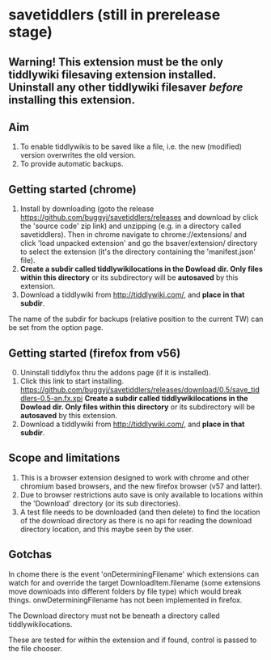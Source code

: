 # savetiddlers (still in prerelease stage)

## Warning! This extension must be the only tiddlywiki filesaving extension installed. Uninstall any other tiddlywiki filesaver *before* installing this extension.

## Aim
1. To enable tiddlywikis to be saved like a file, i.e. the new (modified) version overwrites the old version.
2. To provide automatic backups.

## Getting started (chrome)
1. Install by downloading (goto the release https://github.com/buggyj/savetiddlers/releases and download by click the 'source code' zip link) and unzipping (e.g. in a directory called savetiddlers). Then in chrome navigate to chrome://extensions/ and click 'load unpacked extension' and go the bsaver/extension/ directory to select the extension (it's the directory containing the 'manifest.json' file).
2. **Create a subdir called tiddlywikilocations in the Dowload dir. Only files within this directory** or its subdirectory will be **autosaved** by this extension.
3. Download a tiddlywiki from http://tiddlywiki.com/, and **place in that subdir**.

The name of the subdir for backups (relative position to the current TW) can be set from the option page.

## Getting started (firefox from v56)
0. Uninstall tiddlyfox thru the addons page (if it is installed).
1. Click this link to start installing.
https://github.com/buggyj/savetiddlers/releases/download/0.5/save_tiddlers-0.5-an.fx.xpi
**Create a subdir called tiddlywikilocations in the Dowload dir. Only files within this directory** or its subdirectory will be **autosaved** by this extension.
3. Download a tiddlywiki from http://tiddlywiki.com/, and **place in that subdir**.



## Scope and limitations
1. This is a browser extension designed to work with chrome and other chromium based browsers, and the new firefox browser (v57 and latter).
2. Due to browser restrictions auto save is only available to locations within the 'Download' directory (or its sub directories). 
3. A test file needs to be downloaded (and then delete) to find the location of the download directory as there is no api for reading the download directory location, and this maybe seen by the user.



## Gotchas
In chome there is the event 'onDeterminingFilename' which extensions can watch for and override the target DownloadItem.filename (some extensions move downloads into different folders by file type) which would break things. 
onwDeterminingFilename has not been implemented in firefox.

The Download directory must not be beneath a directory called tiddlywikilocations.

These are tested for within the extension and if found, control is passed to the file chooser.

# 
